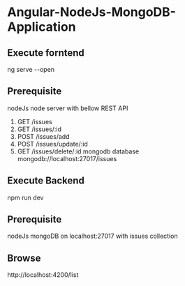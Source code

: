# Angular-NodeJs-MongoDB-Application

## Execute forntend
  ng serve --open

## Prerequisite 
nodeJs
node server with bellow REST API
1. GET /issues
2. GET /issues/:id
3. POST /issues/add
4. POST /issues/update/:id
5. GET /issues/delete/:id
mongodb database mongodb://localhost:27017/issues

## Execute Backend
npm run dev

## Prerequisite 
nodeJs
mongoDB on localhost:27017 with issues collection

## Browse
http://localhost:4200/list
